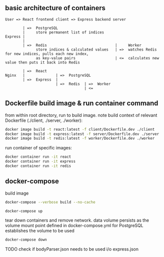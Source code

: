 ## basic architecture of containers

```
User => React frontend client => Express backend server
```

```
        | =>  PostgreSQL 
        |     store permanent list of indices
Express |     
        |
        | =>  Redis                               |     Worker 
              store indices & calculated values   | =>  watches Redis for new indices, pulls each new index, 
              as key-value pairs                  | <=  calculates new value then puts it back into Redis
```

```
        | =>  React 
Nginx   |              | =>  PostgreSQL
        | =>  Express  |                 
                       | =>  Redis  | =>  Worker
                                    | <=  
```

## Dockerfile build image & run container command

from within root directory, run to build image. note build context of relevant Dockerfile (./client, ./server, ./worker):
```bash
docker image build -t react:latest -f client/Dockerfile.dev ./client
docker image build -t express:latest -f server/Dockerfile.dev ./server
docker image build -t redis:latest -f worker/Dockerfile.dev ./worker
```

run container of specific images: 
```bash
docker container run -it react
docker container run -it express
docker container run -it redis
```

## docker-compose

build image
```bash
docker-compose --verbose build --no-cache
```

```bash
docker-compose up 
```

tear down containers and remove network. data volume persists as the volume mount point defined in docker-compose.yml for PostgreSQL establishes the volume to be used
```bash
docker-compose down 
```

TODO check if bodyParser.json needs to be used i/o express.json
